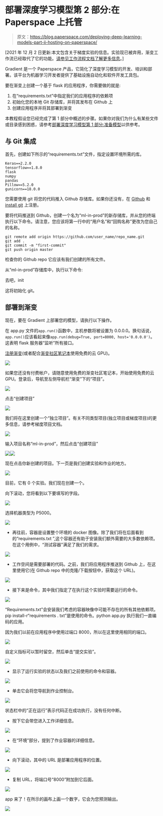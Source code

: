 # 部署深度学习模型第 2 部分:在 Paperspace 上托管

> 原文：<https://blog.paperspace.com/deploying-deep-learning-models-part-ii-hosting-on-paperspace/>

[2021 年 12 月 2 日更新:本文包含关于梯度实验的信息。实验现已被弃用，渐变工作流已经取代了它的功能。[请参见工作流程文档了解更多信息](https://docs.paperspace.com/gradient/explore-train-deploy/workflows)。]

Gradient 是一个 Paperspace 产品，它简化了深度学习模型的开发、培训和部署。该平台为机器学习开发者提供了基础设施自动化和软件开发工具包。

要在渐变上创建一个基于 flask 的应用程序，你需要做的就是:

1.  在“requirements.txt”中指定我们的应用程序的依赖项
2.  初始化您的本地 Git 存储库，并将其发布在 Github 上
3.  创建应用程序并将其部署到渐变

本教程假设您已经完成了第 1 部分中概述的步骤。如果你对我们为什么有某些文件或目录感到困惑，请参考[部署深度学习模型第 1 部分:准备模型](https://blog.paperspace.com/deploying-deep-learning-models-flask-web-python/)以供参考。

## 与 Git 集成

首先，创建如下所示的“requirements.txt”文件，指定设置环境所需的库。

```
Keras==2.2.0
tensorflow==1.8.0
flask
numpy
pandas
Pillow==5.2.0
gunicorn==18.0.0 
```

您需要使用 git 将您的代码推入 Github 存储库。如果你还没有，在 [Github](https://github.com/) 和 [install git](https://git-scm.com/book/en/v2/Getting-Started-Installing-Git) 上注册。

要将代码推送到 Github，创建一个名为“ml-in-prod”的新存储库，并从您的终端执行以下命令。请注意，您应该将第一行中的“用户名”和“回购名称”更改为您自己的名称。

```
git remote add origin https://github.com/user_name/repo_name.git
git add .
git commit -m "first-commit"
git push origin master 
```

检查你的 Github repo 它应该有我们创建的所有文件。

从“ml-in-prod”存储库中，执行以下命令:

去吧，init

这将初始化 git。

## 部署到渐变

现在，要在 Gradient 上部署您的模型，请执行以下操作。

在 app.py 文件的`app.run()`函数中，主机参数将被设置为 0.0.0.0。换句话说，`app.run()`应该看起来像`app.run(debug=True, port=8000, host='0.0.0.0')`。这表明 flask 服务器“监听”所有接口。

[注册渐变](https://www.paperspace.com/account/signup)(或者配合[渐变社区笔记本](https://gradient.paperspace.com/free-gpu)使用免费的云 GPU)。

![](img/61c1c0395aa2e7039435797017e9b373.png)

如果您还没有付费帐户，请随意使用免费的渐变社区笔记本，开始使用免费的云 GPU。登录后，导航至左侧导航栏“渐变”下的“项目”。

![](img/6a59aa014adff395fd3a8f04a6489528.png)

点击“创建项目”

![](img/9a536b0ceb8eba3ebac510321f9f51bd.png)

我们将在这里创建一个“独立项目”。有关不同类型项目(独立项目或梯度项目)的更多信息，请参考梯度项目文档。

![](img/676fe0ba911f33a674641d3cae2731ed.png)

输入项目名称“ml-in-prod”，然后点击“创建项目”

![](img/08014660d002ab952c27e2bba5478573.png)![](img/ef2ab7f24b7b88a225f02cb802c95ed1.png)

现在点击你新创建的项目。下一页是我们创建实验和作业的地方。

![](img/2040be0289df4bafc75f06374086e327.png)

目前，它有 0 个实验。我们现在创建一个。

向下滚动，您将看到以下要填写的字段。

![](img/7b5ad884e7d38d14e5091008f3009ae7.png)

选择机器类型为 P5000。

![](img/0e762b3a2be1deb3aa6df8f8cc808556.png)

*   再往前，容器是设置整个环境的 docker 图像。除了我们将在后面看到的“requirements.txt ”,这个容器还有助于安装我们额外需要的大多数依赖项。在这个用例中，“测试容器”满足了我们的需求。

![](img/8dcd49ebeee5dd93877d322af58956d3.png)

*   工作空间是需要部署的代码。之前，我们将应用程序推送到 Github 上，在这里使用它(在 Github repo 中的克隆/下载按钮中，获取这个 URL)。

![](img/89633afbaf30a10835a43a69147d699d.png)

*   接下来是命令，其中我们指定了在执行这个实验时需要运行的命令。

![](img/c2698f1f0566f3b23d8030f9cf0e2ae9.png)

“Requirements.txt”会安装我们考虑的容器映像中可能不存在的所有其他依赖项。pip install-r“requirements . txt”是使用的命令。python app.py 执行我们一直编码的应用。

因为我们以前在应用程序中使用过端口 8000，所以在这里使用相同的端口。

![](img/28e9ad57e2e4d223eceaee07fa15398f.png)

自定义指标可以暂时留空，然后单击“提交实验”。

![](img/8096c0e26538e329086499c31ee09ccc.png)

*   显示了运行实验的状态以及我们之前使用的命令和容器。

![](img/245b3a48c538e52531df9a8b4fbd5e2b.png)

*   单击它会将您导航到作业控制台。

![](img/c521d058e5bd2435afd95d28a653198c.png)

状态栏中的“正在运行”表示代码正在成功执行，没有任何中断。

*   按下它会带您进入工作详细信息。

![](img/fa2f4954c44ea2a8c53258bbbcb64ea2.png)

*   在“环境”部分，提到了作业容器的详细信息。

![](img/4f08eba3d6ed1ee6ff1dc655a82e852f.png)

*   向下滚动，其中的 URL 是部署应用程序的位置。

![](img/57c678993b876c131757475bc7c7f874.png)

*   复制 URL，将端口号“8000”附加到它后面。

![](img/48f9c8f2f667c9ff3410843e212a17ff.png)

app 来了！在所示的画布上画一个数字，它会为您预测输出。

![](img/96d198cdd983952014369e956ce5bc21.png)